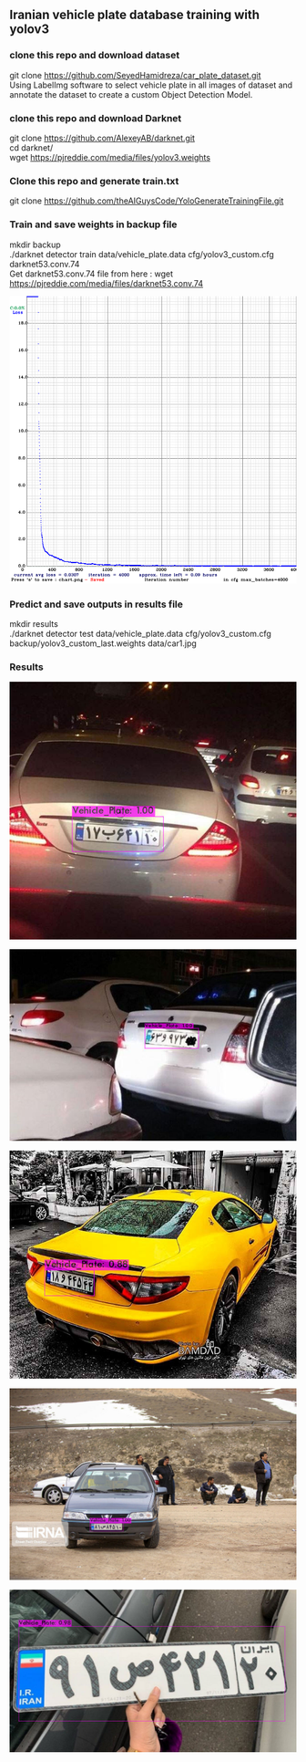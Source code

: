 ## Iranian vehicle plate database training with yolov3
### clone this repo and download dataset
git clone https://github.com/SeyedHamidreza/car_plate_dataset.git <br />
Using LabelImg software to select vehicle plate in all images of dataset and annotate the dataset to create a custom Object Detection Model.

### clone this repo and download Darknet
git clone https://github.com/AlexeyAB/darknet.git <br />
cd darknet/ <br />
wget https://pjreddie.com/media/files/yolov3.weights

### Clone this repo and generate train.txt
git clone https://github.com/theAIGuysCode/YoloGenerateTrainingFile.git

### Train and save weights in backup file
mkdir backup <br />
./darknet detector train data/vehicle_plate.data cfg/yolov3_custom.cfg darknet53.conv.74 <br />
Get darknet53.conv.74 file from here : wget https://pjreddie.com/media/files/darknet53.conv.74


![My Image](chart.png)

### Predict and save outputs in results file
mkdir results <br />
./darknet detector test data/vehicle_plate.data cfg/yolov3_custom.cfg backup/yolov3_custom_last.weights data/car1.jpg

### Results
![My Image](results/car1.jpg)

![My Image](results/car2.jpg)

![My Image](results/car3.jpg)

![My Image](results/car4.jpg)

![My Image](results/car5.jpg)
